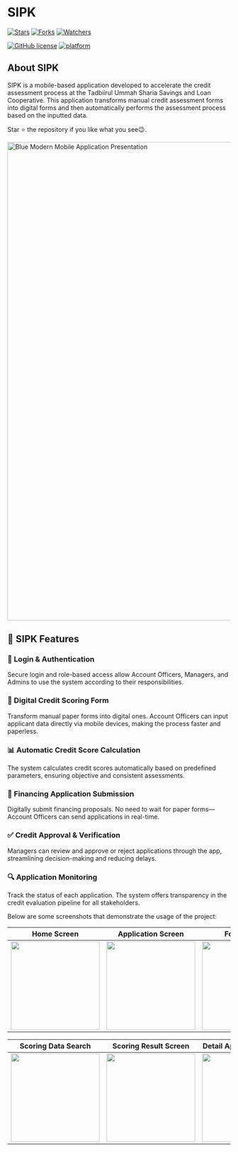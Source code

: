 # SIPK

[![Stars](https://img.shields.io/github/stars/ivantendou/sipk.svg)](https://github.com/ivantendou/sipk/stargazers)
[![Forks](https://img.shields.io/github/forks/ivantendou/sipk.svg)](https://github.com/ivantendou/sipk/network/members)
[![Watchers](https://img.shields.io/github/watchers/ivantendou/sipk.svg)](https://github.com/ivantendou/sipk/watchers)

[![GitHub license](https://img.shields.io/badge/License-MIT-blue.svg)](https://github.com/Alterra-Greeve/flutter-capstone/blob/main/LICENSE)
[![platform](https://img.shields.io/badge/platform-Flutter-blue.svg)](https://flutter.dev/)

## About SIPK

SIPK is a mobile-based application developed to accelerate the credit assessment process at the Tadbiirul Ummah Sharia Savings and Loan Cooperative. This application transforms manual credit assessment forms into digital forms and then automatically performs the assessment process based on the inputted data.

Star ⭐ the repository if you like what you see😉.

<img width="1920" height="1080" alt="Blue Modern Mobile Application Presentation" src="https://github.com/user-attachments/assets/990bb290-984b-4171-9b3a-1059058296ee" />

## 📱 SIPK Features

### 🔐 Login & Authentication
Secure login and role-based access allow Account Officers, Managers, and Admins to use the system according to their responsibilities.

### 📄 Digital Credit Scoring Form
Transform manual paper forms into digital ones. Account Officers can input applicant data directly via mobile devices, making the process faster and paperless.

### 📊 Automatic Credit Score Calculation
The system calculates credit scores automatically based on predefined parameters, ensuring objective and consistent assessments.

### 🧾 Financing Application Submission
Digitally submit financing proposals. No need to wait for paper forms—Account Officers can send applications in real-time.

### ✅ Credit Approval & Verification
Managers can review and approve or reject applications through the app, streamlining decision-making and reducing delays.

### 🔍 Application Monitoring
Track the status of each application. The system offers transparency in the credit evaluation pipeline for all stakeholders.

Below are some screenshots that demonstrate the usage of the project:

| **Home Screen** | **Application Screen** | **Form Screen** |
|:--:|:--:|:--:|
| <img src="https://github.com/user-attachments/assets/f3b23d9c-8847-4443-9aa0-792037551473" width="200" /> | <img src="https://github.com/user-attachments/assets/e435a14c-dbe2-4b64-ae67-4821de25c309" width="200" /> | <img src="https://github.com/user-attachments/assets/1f0d713c-99e9-4ca1-9126-e412df4eb0e9" width="200" /> |

| **Scoring Data Search** | **Scoring Result Screen** | **Detail Application Screen** |
|:--:|:--:|:--:|
| <img src="https://github.com/user-attachments/assets/55e76db2-3a36-4170-b53a-7c27a8228b31" width="200" /> | <img src="https://github.com/user-attachments/assets/6ae11d9f-af06-4c85-aad7-f58d90f7ef08" width="200" /> | <img src="https://github.com/user-attachments/assets/7fa93890-7a5e-4df2-9e61-15a3e244c382" width="200" /> |



